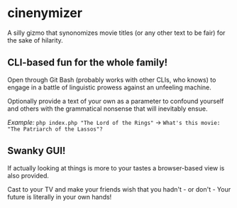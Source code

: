 # cinenymizer
A silly gizmo that synonomizes movie titles (or any other text to be fair) for the sake of hilarity.

## CLI-based fun for the whole family! ##

Open through Git Bash (probably works with other CLIs, who knows) to engage in a battle of linguistic prowess against an unfeeling machine.

Optionally provide a text of your own as a parameter to confound yourself and others with the grammatical nonsense that will inevitably ensue.

*Example:* `php index.php "The Lord of the Rings"` → `What's this movie: "The Patriarch of the Lassos"?`

## Swanky GUI! ##

If actually looking at things is more to your tastes a browser-based view is also provided.

Cast to your TV and make your friends wish that you hadn't - or don't - Your future is literally in your own hands!
